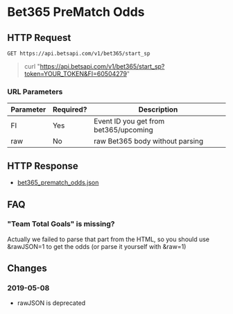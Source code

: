 # Bet365 PreMatch Odds

## HTTP Request

`GET https://api.betsapi.com/v1/bet365/start_sp`

> curl "https://api.betsapi.com/v1/bet365/start_sp?token=YOUR_TOKEN&FI=60504279"

### URL Parameters

Parameter | Required? | Description
--------- | ------- | -----------
FI | Yes | Event ID you get from bet365/upcoming
raw | No | raw Bet365 body without parsing

## HTTP Response

 * <a href="../samples/bet365_prematch_odds.json" target="_blank">bet365_prematch_odds.json</a>

## FAQ

### "Team Total Goals" is missing?

Actually we failed to parse that part from the HTML, so you should use &rawJSON=1 to get the odds (or parse it yourself with &raw=1)

## Changes

### 2019-05-08
  * rawJSON is deprecated